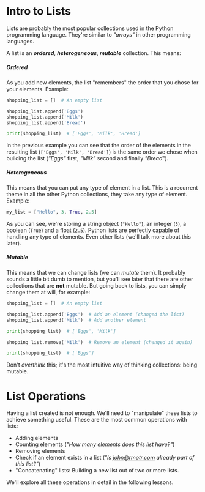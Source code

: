 # Intro to Lists

Lists are probably the most popular collections used in the Python programming language. They're similar to _"arrays"_ in other programming languages.

A list is an **_ordered_**, **_heterogeneous_**, **_mutable_** collection. This means:

##### Ordered

As you add new elements, the list "remembers" the order that you chose for your elements. Example:

```python
shopping_list = []  # An empty list

shopping_list.append('Eggs')
shopping_list.append('Milk')
shopping_list.append('Bread')

print(shopping_list)  # ['Eggs', 'Milk', 'Bread']
```

In the previous example you can see that the order of the elements in the resulting list (`['Eggs', 'Milk', 'Bread']`) is the same order we chose when building the list (_"Eggs"_ first, _"Milk"_ second and finally _"Bread"_).

##### Heterogeneous

This means that you can put any type of element in a list. This is a recurrent theme in all the other Python collections, they take any type of element. Example:


```python
my_list = ["Hello", 3, True, 2.5]
```

As you can see, we're storing a string object (`"Hello"`), an integer (`3`), a boolean (`True`) and a float (`2.5`). Python lists are perfectly capable of handling any type of elements. Even other lists (we'll talk more about this later).

##### Mutable

This means that we can change lists (we can _mutate_ them). It probably sounds a little bit dumb to mention, but you'll see later that there are other collections that are **not** mutable. But going back to lists, you can simply change them at will, for example:

```python
shopping_list = []  # An empty list

shopping_list.append('Eggs')  # Add an element (changed the list)
shopping_list.append('Milk')  # Add another element

print(shopping_list)  # ['Eggs', 'Milk']

shopping_list.remove('Milk')  # Remove an element (changed it again)

print(shopping_list)  # ['Eggs']
```

Don't _overthink_ this; it's the most intuitive way of thinking collections: being mutable.

# List Operations

Having a list created is not enough. We'll need to "manipulate" these lists to achieve something useful. These are the most common operations with lists:

* Adding elements
* Counting elements (_"How many elements does this list have?"_)
* Removing elements
* Check if an element exists in a list (_"Is john@rmotr.com already part of this list?"_)
* "Concatenating" lists: Building a new list out of two or more lists.

We'll explore all these operations in detail in the following lessons.
